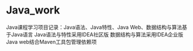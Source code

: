 # Java_work
Java课程学习项目记录：Java语法、Java特性、Java Web、数据结构与算法基于Java语言
Java语法与特性采用IDEA社区版
数据结构与算法采用IDEA企业版
Java web结合Maven工具包管理依赖项
